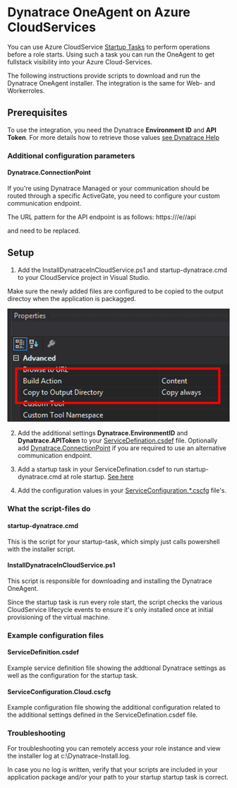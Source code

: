 # Dynatrace OneAgent on Azure CloudServices

You can use Azure CloudService [Startup Tasks](https://docs.microsoft.com/en-us/azure/cloud-services/cloud-services-startup-tasks) to perform operations before a role starts. Using such a task you can run the OneAgent to get fullstack visibility into your Azure Cloud-Services. 

The following instructions provide scripts to download and run the Dynatrace OneAgent installer. The integration is the same for Web- and Workerroles.

## Prerequisites
To use the integration, you need the Dynatrace **Environment ID** and **API Token**.
For more details how to retrieve those values [see Dynatrace Help](https://www.dynatrace.com/support/help/shortlink/azure-vm#prerequisites) 

###  Additional configuration parameters
#### Dynatrace.ConnectionPoint
If you're using Dynatrace Managed or your communication should be routed through a specific ActiveGate, you need to configure your custom communication endpoint.

The URL pattern for the API endpoint is as follows: https://<YourDynatraceServerURL>/e/<YourEnvironmentID>/api

<YourDynatraceServerURL> and <YourEnvironMentID> need to be replaced.

## Setup

1. Add the InstallDynatraceInCloudService.ps1 and startup-dynatrace.cmd to your  CloudService project in Visual Studio. 

Make sure the newly added files are configured to be copied to the output directoy when the application is packagged.

![CopyToOutput](help-images/scriptfiles-config.png)

2. Add the additional settings **Dynatrace.EnvironmentID** and **Dynatrace.APIToken** to your [ServiceDefination.csdef](#ServiceDefination.csdef) file. Optionally add [Dynatrace.ConnectionPoint](#Dynatrace.ConnectionPoint) if you are required to use an alternative communication endpoint. 

3. Add a startup task in your ServiceDefination.csdef to run startup-dynatrace.cmd at role startup. [See here](#ServiceDefinition.csdef)

3. Add the configuration values in your [ServiceConfiguration.*.cscfg](#ServiceConfiguration.Cloud.cscfg) file's. 

### What the script-files do
#### startup-dynatrace.cmd 
This is the script for your startup-task, which simply just calls powershell with the installer script.  

#### InstallDynatraceInCloudService.ps1 ##
This script is responsible for downloading and installing the Dynatrace OneAgent. 

Since the startup task is run every role start, the script checks the various CloudService lifecycle events to ensure it's only installed once at initial provisioning of the virtual machine.  

### Example configuration files
#### ServiceDefinition.csdef 
Example service definition file showing the addtional Dynatrace settings as well as the configuration for the startup task. 

#### ServiceConfiguration.Cloud.cscfg
Example configuration file showing the additional configuration related to the additional settings defined in the ServiceDefination.csdef file.

### Troubleshooting
For troubleshooting you can remotely access your role instance and view the installer log at c:\Dynatrace-Install.log. 

In case you no log is written, verify that your scripts are included in your application package and/or your path to your startup startup task is correct. 

